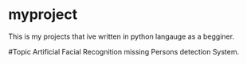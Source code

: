 # myproject
This is my projects that ive written in python langauge as a begginer.

#Topic
Artificial Facial Recognition missing Persons detection System.